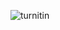 ![turnitin](https://github.com/kma6548/RIT_CO-OP_SPRING_Decentralized-Swarm-Robotics-ESP-NOW-Protocol-ESP8266-/assets/90107721/bc72d153-384f-4d76-b232-e9f39267914e)

